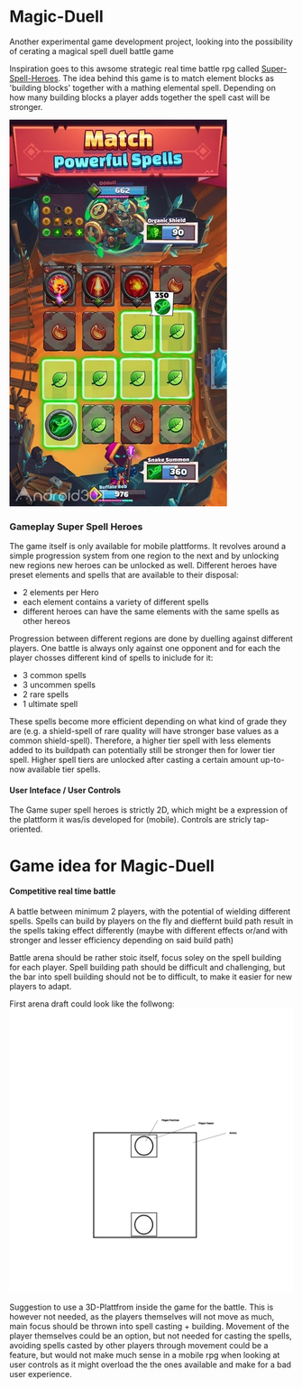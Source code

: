 # Magic-Duell
Another experimental game development project, looking into the possibility of cerating a magical spell duell battle game

Inspiration goes to this awsome strategic real time battle rpg called [Super-Spell-Heroes](https://www.superspellheroes.com/).
The idea behind this game is to match element blocks as 'building blocks' together with a mathing elemental spell. 
Depending on how many building blocks a player adds together the spell cast will be stronger.

![Picture of in-game gameplay](/documentation/Super-Spell-Heroes-1.jpg)

### Gameplay Super Spell Heroes
The game itself is only available for mobile plattforms. It revolves around a simple progression system from one region to the next and by unlocking new regions new heroes can be unlocked as well. Different heroes have preset elements and spells that are available to their disposal:
- 2 elements per Hero
- each element contains a variety of different spells
- different heroes can have the same elements with the same spells as other hereos

Progression between different regions are done by duelling against different players. One battle is always only against one opponent and for each the player chosses different kind of spells to iniclude for it:
- 3 common spells
- 3 uncommen spells
- 2 rare spells
- 1 ultimate spell

These spells become more efficient depending on what kind of grade they are (e.g. a shield-spell of rare quality will have stronger base values as a common shield-spell). Therefore, a higher tier spell with less elements added to its buildpath can potentially still be stronger then for lower tier spell.
Higher spell tiers are unlocked after casting a certain amount up-to-now available tier spells.

#### User Inteface / User Controls
The Game super spell heroes is strictly 2D, which might be a expression of the plattform it was/is developed for (mobile). Controls are stricly tap-oriented.

# Game idea for Magic-Duell 

#### Competitive real time battle 
A battle between minimum 2 players, with the potential of wielding different spells. Spells can build by players on the fly and dieffernt build path result in the spells taking effect differently (maybe with different effects or/and with stronger and lesser efficiency depending on said build path)

Battle arena should be rather stoic itself, focus soley on the spell building for each player. Spell building path should be difficult and challenging, but the bar into spell building should not be to difficult, to make it easier for new players to adapt.

First arena draft could look like the follwong:
![arena draft](/documentation/first_arena_draft.png)

Suggestion to use a 3D-Plattfrom inside the game for the battle. This is however not needed, as the players themselves will not move as much, main focus should be thrown into spell casting + building. Movement of the player themselves could be an option, but not needed for casting the spells, avoiding spells casted by other players through movement could be a feature, but would not make much sense in a mobile rpg when looking at user controls as it might overload the the ones available and make for a bad user experience.
